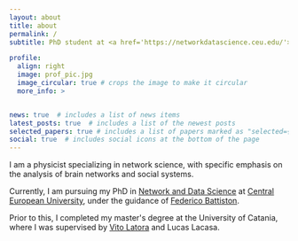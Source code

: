 ```yaml
---
layout: about
title: about
permalink: /
subtitle: PhD student at <a href='https://networkdatascience.ceu.edu/'>DNDS</a>.

profile:
  align: right
  image: prof_pic.jpg
  image_circular: true # crops the image to make it circular
  more_info: >


news: true  # includes a list of news items
latest_posts: true  # includes a list of the newest posts
selected_papers: true # includes a list of papers marked as "selected={true}"
social: true  # includes social icons at the bottom of the page
---
```


I am a physicist specializing in network science, with specific emphasis on the analysis of brain networks and social systems.

Currently, I am pursuing my PhD in [Network and Data Science](https://networkdatascience.ceu.edu/) at [Central European University](https://www.ceu.edu/), under the guidance of [Federico Battiston](https://scholar.google.com/citations?hl=it&user=aDf1nroAAAAJ&view_op=list_works&sortby=pubdate).

Prior to this, I completed my master's degree at the University of Catania, where I was supervised by [Vito Latora](https://scholar.google.com/citations?user=jXTPa_AAAAAJ&hl) and Lucas Lacasa.